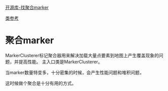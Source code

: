 
[开源库-找聚合marker](http://lbsyun.baidu.com/index.php?title=jspopular3.0/openlibrary)

[类参考](http://api.map.baidu.com/library/MarkerClusterer/1.2/docs/symbols/BMapLib.MarkerClusterer.html)

# 聚合marker

MarkerClusterer标记聚合器用来解决加载大量点要素到地图上产生覆盖现象的问题，并提高性能。 主入口类是MarkerClusterer。

当marker数量特变多，十分密集的时候，会产生性能问题和堆积问题，

这时候做个聚合是十分有用的方式。

